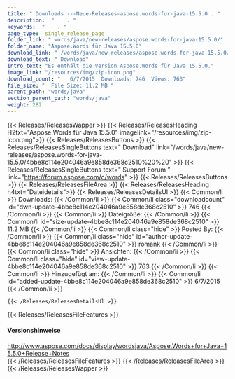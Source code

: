 ```yaml
---
title: " Downloads ---Neue-Releases-aspose.words-for-java-15.5.0 . "
description:  "    . " 
keywords:  "    . " 
page_type:  single_release_page
folder_link: " words/java/new-releases/aspose.words-for-java-15.5.0/"
folder_name: "Aspose.Words für Java 15.5.0"
download_link: " /words/java/new-releases/aspose.words-for-java-15.5.0/4bbe8c114e204046a9e858de368c2510"
download_text: " Download"
Intro_text: "Es enthält die Version Aspose.Words für Java 15.5.0."
image_link: "/resources/img/zip-icon.png"
download_count: "   6/7/2015  Downloads: 746  Views: 763"
file_size: "  File Size: 11.2 MB "
parent_path: "words/java"
section_parent_path: "words/java"
weight: 282
---
```


{{< Releases/ReleasesWapper >}}
  {{< Releases/ReleasesHeading H2txt="Aspose.Words für Java 15.5.0" imagelink="/resources/img/zip-icon.png">}}
  {{< Releases/ReleasesButtons >}}
    {{< Releases/ReleasesSingleButtons text=" Download" link="/words/java/new-releases/aspose.words-for-java-15.5.0/4bbe8c114e204046a9e858de368c2510%20%20" >}}
    {{< Releases/ReleasesSingleButtons text=" Support Forum " link="https://forum.aspose.com/c/words" >}}
  {{< Releases/ReleasesButtons >}}
  {{< Releases/ReleasesFileArea >}}
    {{< Releases/ReleasesHeading h4txt="Dateidetails">}}
    {{< Releases/ReleasesDetailsUl >}}
            {{< Common/li >}} Downloads: {{< /Common/li >}}
      {{< Common/li class="downloadcount" id="dwn-update-4bbe8c114e204046a9e858de368c2510" >}} 746 {{< /Common/li >}}
      {{< Common/li >}} Dateigröße: {{< /Common/li >}}
      {{< Common/li id="size-update-4bbe8c114e204046a9e858de368c2510" >}} 11.2 MB {{< /Common/li >}} 
      {{< Common/li  class="hide" >}} Posted By: {{< /Common/li >}} 
      {{< Common/li class="hide" id="author-update-4bbe8c114e204046a9e858de368c2510" >}} romank {{< /Common/li >}}
      {{< Common/li class="hide" >}} Ansichten: {{< /Common/li >}}
      {{< Common/li class="hide" id="view-update-4bbe8c114e204046a9e858de368c2510" >}} 763 {{< /Common/li >}}
      {{< Common/li >}} Hinzugefügt am: {{< /Common/li >}}
      {{< Common/li id="added-update-4bbe8c114e204046a9e858de368c2510" >}} 6/7/2015 {{< /Common/li >}} 

    {{< /Releases/ReleasesDetailsUl >}}

  {{< Releases/ReleasesFileFeatures >}}
      <h4>Versionshinweise</h4><div> <a href="http://www.aspose.com/docs/display/wordsjava/Aspose.Words+for+Java+15.5.0+Release+Notes">http://www.aspose.com/docs/display/wordsjava/Aspose.Words+for+Java+15.5.0+Release+Notes</a></div>
  {{< /Releases/ReleasesFileFeatures >}}
 {{< /Releases/ReleasesFileArea >}}
{{< /Releases/ReleasesWapper >}}



